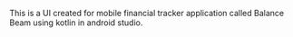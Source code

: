 This is a UI created for mobile financial tracker application called Balance Beam using kotlin in android studio. 
